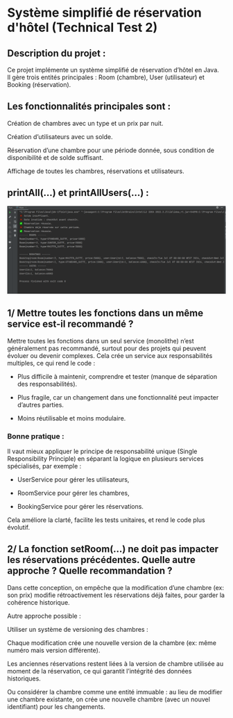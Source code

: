 #  Système simplifié de réservation d'hôtel (Technical Test 2)

##  Description du projet :   
Ce projet implémente un système simplifié de réservation d’hôtel en Java.  
Il gère trois entités principales : Room (chambre), User (utilisateur) et Booking (réservation).  

##  Les fonctionnalités principales sont :  

Création de chambres avec un type et un prix par nuit.  

Création d’utilisateurs avec un solde.  

Réservation d’une chambre pour une période donnée, sous condition de disponibilité et de solde suffisant.  

Affichage de toutes les chambres, réservations et utilisateurs.  
## printAll(...) et printAllUsers(...) :   
![PrintAll result](screenshots.png)  


##  1/ Mettre toutes les fonctions dans un même service est-il recommandé ?  
Mettre toutes les fonctions dans un seul service (monolithe) n’est généralement pas recommandé, surtout pour des projets qui peuvent évoluer ou devenir complexes.
Cela crée un service aux responsabilités multiples, ce qui rend le code :  

-  Plus difficile à maintenir, comprendre et tester (manque de séparation des responsabilités).  

-  Plus fragile, car un changement dans une fonctionnalité peut impacter d’autres parties.  

-  Moins réutilisable et moins modulaire.  

###  Bonne pratique :  
Il vaut mieux appliquer le principe de responsabilité unique (Single Responsibility Principle) en séparant la logique en plusieurs services spécialisés, par exemple :  

-  UserService pour gérer les utilisateurs,

-  RoomService pour gérer les chambres,

-  BookingService pour gérer les réservations.  

Cela améliore la clarté, facilite les tests unitaires, et rend le code plus évolutif.  
  
##  2/ La fonction setRoom(...) ne doit pas impacter les réservations précédentes. Quelle autre approche ? Quelle recommandation ?  

Dans cette conception, on empêche que la modification d’une chambre (ex: son prix) modifie rétroactivement les réservations déjà faites, pour garder la cohérence historique.  

Autre approche possible :  

Utiliser un système de versioning des chambres :  

Chaque modification crée une nouvelle version de la chambre (ex: même numéro mais version différente).  

Les anciennes réservations restent liées à la version de chambre utilisée au moment de la réservation, ce qui garantit l’intégrité des données historiques.  

Ou considérer la chambre comme une entité immuable : au lieu de modifier une chambre existante, on crée une nouvelle chambre (avec un nouvel identifiant) pour les changements.  
